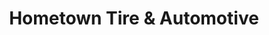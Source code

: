 ---
title: "Hometown Tire & Automotive"
url: /monroe/hometown-tire-and-automotive/
shop: car repair
---